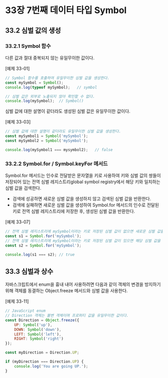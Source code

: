 # 33장 7번째 데이터 타입 Symbol

## 33.2 심벌 값의 생성

### 33.2.1 Symbol 함수

다른 값과 절대 중복되지 않는 유일무이한 값이다.

[예제 33-01]

``` javascript
// Symbol 함수를 호출하여 유일무이한 심벌 값을 생성한다.
const mySymbol = Symbol();
console.log(typeof mySymbol);   // symbol

// 심벌 값은 외부로 노출되지 않아 확인할 수 없다.
console.log(mySymbol);  // Symbol()
```

심벌 값에 대한 설명이 같더라도 생성된 심벌 값은 유일무이한 값이다.

[예제 33-03]

``` javascript
// 심벌 값에 대한 설명이 같더라도 유일무이한 심벌 값을 생성한다.
const mySymbol1 = Symbol('mySymbol');
const mySymbol2 = Symbol('mySymbol');

console.log(mySymbol1 === mysymbol2);   // false
```

### 33.2.2 Symbol.for / Symbol.keyFor 메서드

Symbol.for 메서드는 인수로 전달받은 문자열을 키로 사용하여 키와 심벌 값의 쌍들이 저장되어 있는 전역 심벌 레지스트리global symbol registry에서 해당 키와 일치하는 심벌 값을 검색한다.

- 검색에 성공하면 새로운 심벌 값을 생성하지 않고 검색된 심벌 값을 반환한다.
- 검색에 실패하면 새로운 심벌 값을 생성하여 Symbol.for 메서드의 인수로 전달된 키로 전역 심벌 레지스트리에 저장한 후, 생성된 심벌 값을 반환한다.

[예제 33-07]

``` javascript
// 전역 심벌 레지스트리에 mySymbol이라는 키로 저장된 심벌 값이 없으면 새로운 심벌 값을 생성
const s1 = Symbol.for('mySymbol');
// 전역 심벌 레지스트리에 mySymbol이라는 키로 저장된 심벌 값이 있으면 해당 심벌 값을 반환
const s2 = Symbol.for('mySymbol');

console.log(s1 === s2); // true
```

## 33.3 심벌과 상수

자바스크립트에서 enum을 흉내 내어 사용하려면 다음과 같이 객체의 변경을 방지하기 위해 객체를 동결하는 Object.freeze 메서드와 심벌 값을 사용한다.

[예제 33-11]

``` javascript
// JavaScript enum
// Direction 객체는 불변 객체이며 프로퍼티 값을 유일무이한 값이다.
const Direction = Object.freeze({
    UP: Symbol('up'),
    DOWN: Symbol('down'),
    LEFT: Symbol('left'),
    RIGHT: Symbol('right')
});

const myDirection = Direction.UP;

if (myDirection === Direction.UP) {
    console.log('You are going UP.');
}
```